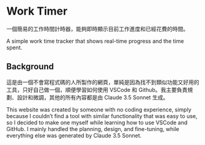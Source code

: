 # Work Timer
一個簡易的工作時間計時器，能夠即時顯示目前工作進度和已經花費的時間。  
  
A simple work time tracker that shows real-time progress and the time spent.

## Background
這是由一個不會寫程式碼的人所製作的網頁，單純是因為找不到類似功能又好用的工具，只好自己做一個，順便學習如何使用 VSCode 和 Github。我主要負責規劃、設計和微調，其他的所有內容都是由 Claude 3.5 Sonnet 生成。  
  
This website was created by someone with no coding experience, simply because I couldn’t find a tool with similar functionality that was easy to use, so I decided to make one myself while learning how to use VSCode and GitHub. I mainly handled the planning, design, and fine-tuning, while everything else was generated by Claude 3.5 Sonnet.
